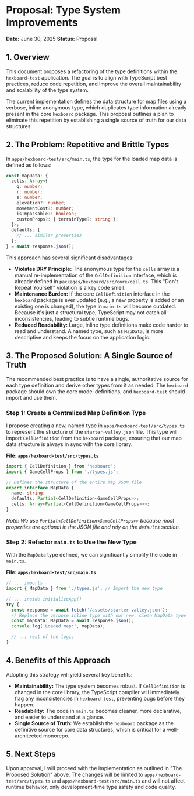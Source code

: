 # Proposal: Type System Improvements

**Date:** June 30, 2025
**Status:** Proposal

## 1. Overview

This document proposes a refactoring of the type definitions within the `hexboard-test` application. The goal is to align with TypeScript best practices, reduce code repetition, and improve the overall maintainability and scalability of the type system.

The current implementation defines the data structure for map files using a verbose, inline anonymous type, which duplicates type information already present in the core `hexboard` package. This proposal outlines a plan to eliminate this repetition by establishing a single source of truth for our data structures.

## 2. The Problem: Repetitive and Brittle Types

In `apps/hexboard-test/src/main.ts`, the type for the loaded map data is defined as follows:

```typescript
const mapData: {
  cells: Array<{
    q: number;
    r: number;
    s: number;
    elevation?: number;
    movementCost?: number;
    isImpassable?: boolean;
    customProps?: { terrainType?: string };
  }>;
  defaults: {
    // ... similar properties
  };
} = await response.json();
```

This approach has several significant disadvantages:

- **Violates DRY Principle:** The anonymous type for the `cells` array is a manual re-implementation of the `CellDefinition` interface, which is already defined in `packages/hexboard/src/core/cell.ts`. This "Don't Repeat Yourself" violation is a key code smell.
- **Maintenance Burden:** If the core `CellDefinition` interface in the `hexboard` package is ever updated (e.g., a new property is added or an existing one is changed), the type in `main.ts` will become outdated. Because it's just a structural type, TypeScript may not catch all inconsistencies, leading to subtle runtime bugs.
- **Reduced Readability:** Large, inline type definitions make code harder to read and understand. A named type, such as `MapData`, is more descriptive and keeps the focus on the application logic.

## 3. The Proposed Solution: A Single Source of Truth

The recommended best practice is to have a single, authoritative source for each type definition and derive other types from it as needed. The `hexboard` package should own the core model definitions, and `hexboard-test` should import and use them.

### Step 1: Create a Centralized Map Definition Type

I propose creating a new, named type in `apps/hexboard-test/src/types.ts` to represent the structure of the `starter-valley.json` file. This type will import `CellDefinition` from the `hexboard` package, ensuring that our map data structure is always in sync with the core library.

**File: `apps/hexboard-test/src/types.ts`**

```typescript
import { CellDefinition } from 'hexboard';
import { GameCellProps } from './types.js';

// Defines the structure of the entire map JSON file
export interface MapData {
  name: string;
  defaults: Partial<CellDefinition<GameCellProps>>;
  cells: Array<Partial<CellDefinition<GameCellProps>>>;
}
```

_Note: We use `Partial<CellDefinition<GameCellProps>>` because most properties are optional in the JSON file and rely on the `defaults` section._

### Step 2: Refactor `main.ts` to Use the New Type

With the `MapData` type defined, we can significantly simplify the code in `main.ts`.

**File: `apps/hexboard-test/src/main.ts`**

```typescript
// ... imports
import { MapData } from './types.js'; // Import the new type

// ... inside initializeApp()
try {
  const response = await fetch('/assets/starter-valley.json');
  // Replace the verbose inline type with our new, clean MapData type
  const mapData: MapData = await response.json();
  console.log('Loaded map:', mapData);

  // ... rest of the logic
}
```

## 4. Benefits of this Approach

Adopting this strategy will yield several key benefits:

- **Maintainability:** The type system becomes robust. If `CellDefinition` is changed in the core library, the TypeScript compiler will immediately flag any inconsistencies in `hexboard-test`, preventing bugs before they happen.
- **Readability:** The code in `main.ts` becomes cleaner, more declarative, and easier to understand at a glance.
- **Single Source of Truth:** We establish the `hexboard` package as the definitive source for core data structures, which is critical for a well-architected monorepo.

## 5. Next Steps

Upon approval, I will proceed with the implementation as outlined in "The Proposed Solution" above. The changes will be limited to `apps/hexboard-test/src/types.ts` and `apps/hexboard-test/src/main.ts` and will not affect runtime behavior, only development-time type safety and code quality.
